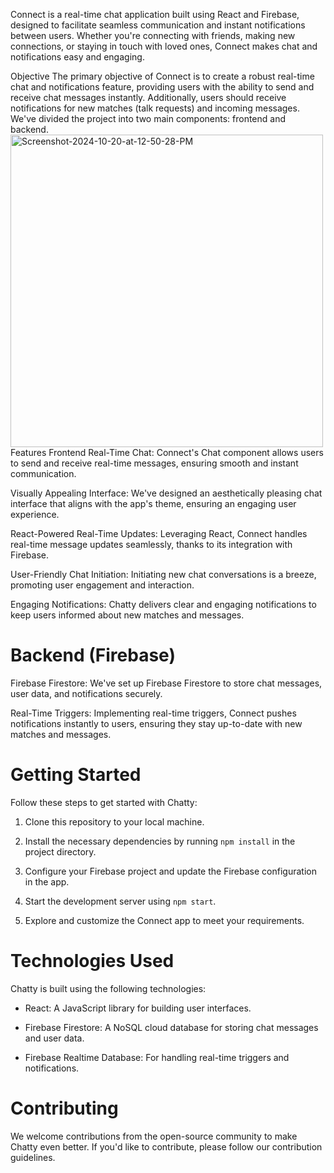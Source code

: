 Connect is a real-time chat application built using React and Firebase, designed to facilitate seamless communication and instant notifications between users. Whether you're connecting with friends, making new connections, or staying in touch with loved ones, Connect makes chat and notifications easy and engaging.

Objective
The primary objective of Connect is to create a robust real-time chat and notifications feature, providing users with the ability to send and receive chat messages instantly. Additionally, users should receive notifications for new matches (talk requests) and incoming messages. We've divided the project into two main components: frontend and backend.
<img width="500" src="https://i.imghippo.com/files/suCXy1729409172.png" alt="Screenshot-2024-10-20-at-12-50-28-PM" border="0">
Features
Frontend
Real-Time Chat: Connect's Chat component allows users to send and receive real-time messages, ensuring smooth and instant communication.

Visually Appealing Interface: We've designed an aesthetically pleasing chat interface that aligns with the app's theme, ensuring an engaging user experience.

React-Powered Real-Time Updates: Leveraging React, Connect handles real-time message updates seamlessly, thanks to its integration with Firebase.

User-Friendly Chat Initiation: Initiating new chat conversations is a breeze, promoting user engagement and interaction.

Engaging Notifications: Chatty delivers clear and engaging notifications to keep users informed about new matches and messages.

<h1>Backend (Firebase)</h1>
Firebase Firestore: We've set up Firebase Firestore to store chat messages, user data, and notifications securely.

Real-Time Triggers: Implementing real-time triggers, Connect pushes notifications instantly to users, ensuring they stay up-to-date with new matches and messages.

<h1>Getting Started</h1>
Follow these steps to get started with Chatty:

1. Clone this repository to your local machine.

2. Install the necessary dependencies by running `npm install` in the project directory.

3. Configure your Firebase project and update the Firebase configuration in the app.

4. Start the development server using `npm start`.

5. Explore and customize the Connect app to meet your requirements.

<h1>Technologies Used</h1>
Chatty is built using the following technologies:

- React: A JavaScript library for building user interfaces.

- Firebase Firestore: A NoSQL cloud database for storing chat messages and user data.

- Firebase Realtime Database: For handling real-time triggers and notifications.

<h1>Contributing</h1>
We welcome contributions from the open-source community to make Chatty even better. If you'd like to contribute, please follow our contribution guidelines.
